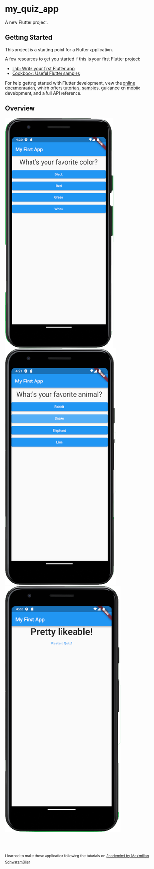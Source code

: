 # my_quiz_app

A new Flutter project.

## Getting Started

This project is a starting point for a Flutter application.

A few resources to get you started if this is your first Flutter project:

- [Lab: Write your first Flutter app](https://docs.flutter.dev/get-started/codelab)
- [Cookbook: Useful Flutter samples](https://docs.flutter.dev/cookbook)

For help getting started with Flutter development, view the
[online documentation](https://docs.flutter.dev/), which offers tutorials,
samples, guidance on mobile development, and a full API reference.

## Overview

<img title="" src="https://github.com/DenisaXXIV/FMI-UniTBv/blob/master/Courses/Udemy/FlutterDart-TheCompleteGuide/resources/Layer%201.png?raw=true" alt="" width="358"><img title="" src="https://github.com/DenisaXXIV/FMI-UniTBv/blob/master/Courses/Udemy/FlutterDart-TheCompleteGuide/resources/Layer%202.png?raw=true" alt="" width="366"><img title="" src="https://github.com/DenisaXXIV/FMI-UniTBv/blob/master/Courses/Udemy/FlutterDart-TheCompleteGuide/resources/Layer%203.png?raw=true" alt="" width="381">

<br>

<br>

<sub>I learned to make these application following the tutorials on [Academind by Maximilian Schwarzmüller](https://www.udemy.com/course/learn-flutter-dart-to-build-ios-android-apps/)</sub>
